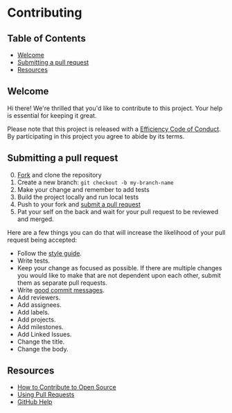 # Contributing


<!-- Replace any <repo> you find with the repository's name -->


<!-- Referenced links -->

[fork]: https://github.com/efficiency-org/<repo>/fork
[pr]: https://github.com/efficiency-org/<repo>/compare
[style]: STYLEGUIDE
[code-of-conduct]: CODE_OF_CONDUCT.md
[enforcement-policy]: ENFORCEMENT_POLICY.md
[reporting]: REPORTING.md
[representation]: REPRESENTATION.md
[git]: https://git-scm.com/downloads

<!-- TOC (Table of Contents) jumps -->

[welcome]: CONTRIBUTING.md#Welcome
[submitting_prs]: CONTRIBUTING.md#Submitting-a-pull-request
[resources]: CONTRIBUTING.md#Resources


## Table of Contents

- [Welcome][welcome]
- [Submitting a pull request][submitting_prs]
- [Resources][resources]


## Welcome

Hi there! We're thrilled that you'd like to contribute to this project. Your help is essential for keeping it great.

Please note that this project is released with a [Efficiency Code of Conduct][code-of-conduct]. By participating in this project you agree to abide by its terms.

## Submitting a pull request

0. [Fork][fork] and clone the repository
0. Create a new branch: `git checkout -b my-branch-name`
0. Make your change and remember to add tests
0. Build the project locally and run local tests
0. Push to your fork and [submit a pull request][pr]
0. Pat your self on the back and wait for your pull request to be reviewed and merged.

Here are a few things you can do that will increase the likelihood of your pull request being accepted:

- Follow the [style guide][style].
- Write tests.
- Keep your change as focused as possible. If there are multiple changes you would like to make that are not dependent upon each other, submit them as separate pull requests.
- Write [good commit messages](http://tbaggery.com/2008/04/19/a-note-about-git-commit-messages.html).
- Add reviewers.
- Add assignees.
- Add labels.
- Add projects.
- Add milestones.
- Add Linked Issues.
- Change the title.
- Change the body.

## Resources

- [How to Contribute to Open Source](https://opensource.guide/how-to-contribute/)
- [Using Pull Requests](https://help.github.com/articles/about-pull-requests/)
- [GitHub Help](https://help.github.com)
